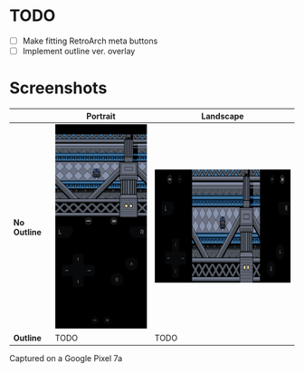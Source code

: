 # TODO
- [ ] Make fitting RetroArch meta buttons
- [ ] Implement outline ver. overlay

# Screenshots
|               | Portrait      | Landscape     |
| ------------- | ------------- | ------------- |
| <b> No Outline </b> | <img src="screenshots/no_outline_portrait.png" width="300" /> | <img src="screenshots/no_outline_landscape.png" height="200" /> |
| <b> Outline </b> | TODO  | TODO |

Captured on a Google Pixel 7a